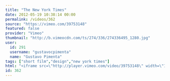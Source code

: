 ```yaml
---
title: "The New York Times"
date: 2012-05-19 10:38:14 00:00
permalink: /videos/362
source: "https://vimeo.com/39753148"
featured: false
provider: "Vimeo"
thumbnail: "http://b.vimeocdn.com/ts/274/336/274336495_1280.jpg"
user:
  id: 291
  username: "gustavocpimenta"
  name: "Gustavo Pimenta"
tags: ["short film","design","new york times"]
html: "<iframe src=\"http://player.vimeo.com/video/39753148\" width=\"1280\" height=\"720\" frameborder=\"0\" webkitallowfullscreen mozallowfullscreen allowfullscreen></iframe>"
id: 362
---
```


